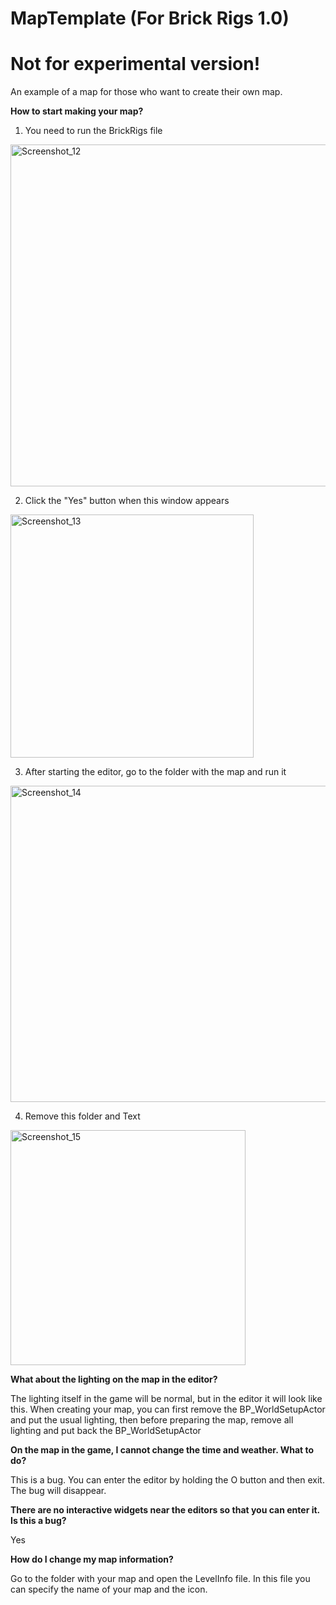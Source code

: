 # MapTemplate (For Brick Rigs 1.0)
# **Not for experimental version!**

An example of a map for those who want to create their own map.



**How to start making your map?**

1. You need to run the BrickRigs file

<img width="547" alt="Screenshot_12" src="https://user-images.githubusercontent.com/38829120/128330025-d098bcc0-2414-4046-a172-dd5796eba081.png">

2. Click the "Yes" button when this window appears

<img width="389" alt="Screenshot_13" src="https://user-images.githubusercontent.com/38829120/128330491-5140d3d6-8be3-4c32-ae6e-b31a9446b001.png">

3. After starting the editor, go to the folder with the map and run it

<img width="506" alt="Screenshot_14" src="https://user-images.githubusercontent.com/38829120/128332561-1e22ffec-0f00-4bee-9aac-14a82f5d82bd.png">

4. Remove this folder and Text

<img width="376" alt="Screenshot_15" src="https://user-images.githubusercontent.com/38829120/128332698-a9a2d582-9440-4214-a766-5b470faf1381.png">


**What about the lighting on the map in the editor?**

The lighting itself in the game will be normal, but in the editor it will look like this. When creating your map, you can first remove the BP_WorldSetupActor and put the usual lighting, then before preparing the map, remove all lighting and put back the BP_WorldSetupActor

**On the map in the game, I cannot change the time and weather. What to do?**

This is a bug. You can enter the editor by holding the O button and then exit. The bug will disappear.

**There are no interactive widgets near the editors so that you can enter it. Is this a bug?**

Yes

**How do I change my map information?**

Go to the folder with your map and open the LevelInfo file. In this file you can specify the name of your map and the icon.


